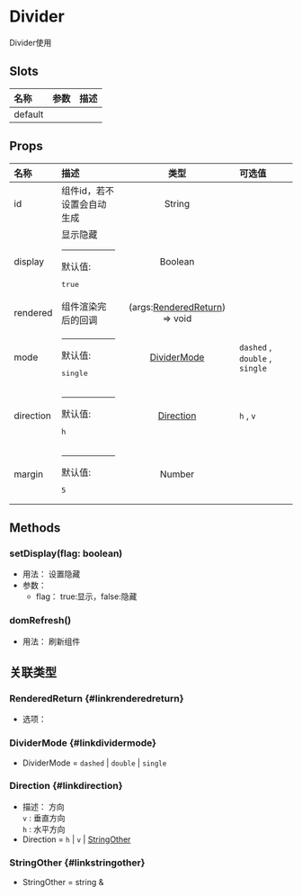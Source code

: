 # Divider


Divider使用

## Slots


<div class="slots">

| 名称    | 参数 | 描述 |
| :------ | :--- | :--- |
| default |      |      |

</div>



## Props


<div class="props">

| 名称      | 描述                                   |                           类型                          | 可选值                         |
| :-------- | :------------------------------------- | :-----------------------------------------------------: | :----------------------------- |
| id        | 组件id，若不设置会自动生成             |                          String                         |                                |
| display   | 显示隐藏<hr>默认值:<br><pre>true</pre> |                         Boolean                         |                                |
| rendered  | 组件渲染完后的回调                     | (args:[RenderedReturn](#linkrenderedreturn)) =&gt; void |                                |
| mode      | <hr>默认值:<br><pre>single</pre>       |             [DividerMode](#linkdividermode)             | `dashed` , `double` , `single` |
| direction | <hr>默认值:<br><pre>h</pre>            |               [Direction](#linkdirection)               | `h` , `v`                      |
| margin    | <hr>默认值:<br><pre>5</pre>            |                          Number                         |                                |

</div>



## Methods

### setDisplay(flag: boolean)
- 用法： 设置隐藏
- 参数：
	 - flag： true:显示，false:隐藏

### domRefresh()
- 用法： 刷新组件

## 关联类型



### RenderedReturn {#linkrenderedreturn}

- 选项：

### DividerMode {#linkdividermode}

- DividerMode = 	 `dashed` \| `double` \| `single`

### Direction {#linkdirection}

- 描述： 方向<br/>`v` : 垂直方向<br/>`h` : 水平方向
- Direction = 	 `h` \| `v` \| [StringOther](#linkstringother)

### StringOther {#linkstringother}

- StringOther = 	 string \& 